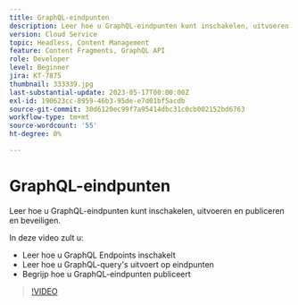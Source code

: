 ```yaml
---
title: GraphQL-eindpunten
description: Leer hoe u GraphQL-eindpunten kunt inschakelen, uitvoeren en publiceren en beveiligen.
version: Cloud Service
topic: Headless, Content Management
feature: Content Fragments, GraphQL API
role: Developer
level: Beginner
jira: KT-7875
thumbnail: 333339.jpg
last-substantial-update: 2023-05-17T00:00:00Z
exl-id: 190623cc-8959-46b3-95de-e7d01bf5acdb
source-git-commit: 30d6120ec99f7a95414dbc31c0cb002152bd6763
workflow-type: tm+mt
source-wordcount: '55'
ht-degree: 0%

---
```


# GraphQL-eindpunten

Leer hoe u GraphQL-eindpunten kunt inschakelen, uitvoeren en publiceren en beveiligen.

In deze video zult u:

+ Leer hoe u GraphQL Endpoints inschakelt
+ Leer hoe u GraphQL-query&#39;s uitvoert op eindpunten
+ Begrijp hoe u GraphQL-eindpunten publiceert

>[!VIDEO](https://video.tv.adobe.com/v/333339?quality=12&learn=on)
